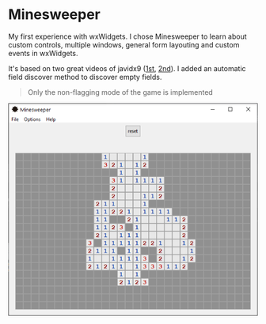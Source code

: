# Minesweeper

My first experience with wxWidgets. I chose Minesweeper to learn about custom controls, multiple windows, general form layouting and custom events in wxWidgets.

It's based on two great videos of javidx9 ([1st](https://www.youtube.com/watch?v=FOIbK4bJKS8), [2nd](https://www.youtube.com/watch?v=FwUGeV2fnfM)). I added an automatic field discover method to discover empty fields.

> Only the non-flagging mode of the game is implemented

![](assets/screenshot.png)
